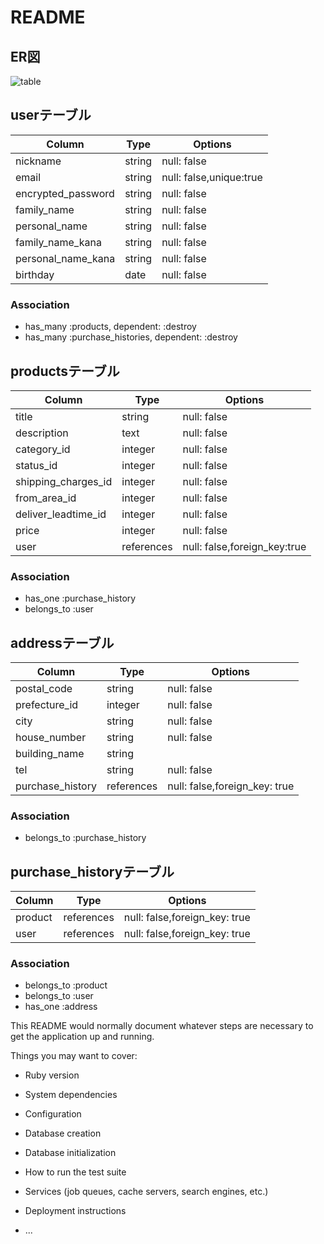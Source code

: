 # README
## ER図
![table](https://user-images.githubusercontent.com/67823080/97774626-dfe35d80-1b9c-11eb-9415-d82c405b780f.png)

## userテーブル
| Column             | Type   | Options                 |
| ------------------ | ------ | ----------------------- |
| nickname           | string | null: false             |
| email              | string | null: false,unique:true |
| encrypted_password | string | null: false             |
| family_name        | string | null: false             |
| personal_name      | string | null: false             |
| family_name_kana   | string | null: false             |
| personal_name_kana | string | null: false             |
| birthday           | date   | null: false             |

### Association

- has_many :products, dependent: :destroy
- has_many :purchase_histories, dependent: :destroy


## productsテーブル
| Column              | Type       | Options                      |
| ------------------- | ---------- | ---------------------------- |
| title               | string     | null: false                  |
| description         | text       | null: false                  |
| category_id         | integer    | null: false                  |
| status_id           | integer    | null: false                  |
| shipping_charges_id | integer    | null: false                  |
| from_area_id        | integer    | null: false                  |
| deliver_leadtime_id | integer    | null: false                  |
| price               | integer    | null: false                  |
| user                | references | null: false,foreign_key:true |

### Association

- has_one    :purchase_history
- belongs_to :user

## addressテーブル
| Column              | Type       | Options                       |
| ------------------- | ---------- | ----------------------------- |
| postal_code         | string     | null: false                   |
| prefecture_id       | integer    | null: false                   |
| city                | string     | null: false                   |
| house_number        | string     | null: false                   |
| building_name       | string     |                               |
| tel                 | string     | null: false                   |
| purchase_history    | references | null: false,foreign_key: true |

### Association

- belongs_to :purchase_history

## purchase_historyテーブル
| Column  | Type       | Options                       |
| ------- | ---------- | ----------------------------- |
| product | references | null: false,foreign_key: true |
| user    | references | null: false,foreign_key: true |

### Association

- belongs_to :product
- belongs_to :user
- has_one :address

This README would normally document whatever steps are necessary to get the
application up and running.

Things you may want to cover:

* Ruby version

* System dependencies

* Configuration

* Database creation

* Database initialization

* How to run the test suite

* Services (job queues, cache servers, search engines, etc.)

* Deployment instructions

* ...
